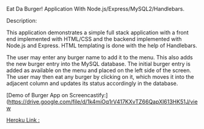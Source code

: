 Eat Da Burger! Application With Node.js/Express/MySQL2/Handlebars.


Description:

This application demonstrates a simple full stack application with a front end implemented with HTML/CSS and the backend implemented with Node.js and Express. HTML templating is done with the help of Handlebars.


The user may enter any burger name to add it to the menu. This also adds the new burger entry into the MySQL database. The initial burger entry is added as available on the menu and placed on the left side of the screen. The user may then eat any burger by clicking on it, which moves it into the adjacent column and updates its status accordingly in the database.


[Demo of Burger App on Screencastify:](https://drive.google.com/file/d/1k4miOq1rV417KXvTZ66QapXl613HK51J/view


[Heroku Link :](https://myfavoriteburger.herokuapp.com/)
